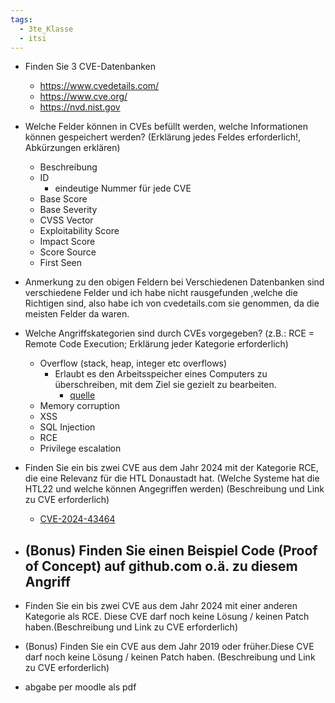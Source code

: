 ```yaml
---
tags:
  - 3te_Klasse
  - itsi
---
```

- Finden Sie 3 CVE-Datenbanken
	- https://www.cvedetails.com/
	- https://www.cve.org/
	- https://nvd.nist.gov
- Welche Felder können in CVEs befüllt werden, welche Informationen können gespeichert werden? (Erklärung jedes Feldes erforderlich!, Abkürzungen erklären)
	- Beschreibung
	- ID
		- eindeutige Nummer für jede CVE
	- Base Score 
	- Base Severity
	- CVSS Vector
	- Exploitability Score 
	- Impact Score 
	- Score Source 
	- First Seen
- Anmerkung zu den obigen Feldern bei Verschiedenen Datenbanken sind verschiedene Felder und ich habe nicht rausgefunden ,welche die Richtigen sind, also habe ich von cvedetails.com sie genommen, da die meisten Felder da waren.
- Welche Angriffskategorien sind durch CVEs vorgegeben? (z.B.: RCE = Remote Code Execution; Erklärung jeder Kategorie erforderlich)
	- Overflow (stack, heap, integer etc overflows) 
		- Erlaubt es den Arbeitsspeicher eines Computers zu überschreiben, mit dem Ziel sie gezielt zu bearbeiten.
			- [quelle](https://www.cloudflare.com/learning/security/threats/buffer-overflow/)
	- Memory corruption
	- XSS
	- SQL Injection
	- RCE
	- Privilege escalation
- Finden Sie ein bis zwei CVE aus dem Jahr 2024 mit der Kategorie RCE, die eine Relevanz für die HTL Donaustadt hat. (Welche Systeme hat die HTL22 und welche können Angegriffen werden) (Beschreibung und Link zu CVE erforderlich)
	- [CVE-2024-43464](https://www.cvedetails.com/cve/CVE-2024-43464/ "CVE-2024-43464 security vulnerability details")
- (Bonus) Finden Sie einen Beispiel Code (Proof of Concept) auf github.com o.ä. zu diesem Angriff
	- 
- Finden Sie ein bis zwei CVE aus dem Jahr 2024 mit einer anderen Kategorie als RCE. Diese CVE darf noch keine Lösung / keinen Patch haben.(Beschreibung und Link zu CVE erforderlich)
- (Bonus) Finden Sie ein CVE aus dem Jahr 2019 oder früher.Diese CVE darf noch keine Lösung / keinen Patch haben. (Beschreibung und Link zu CVE erforderlich)

- abgabe per moodle als pdf
